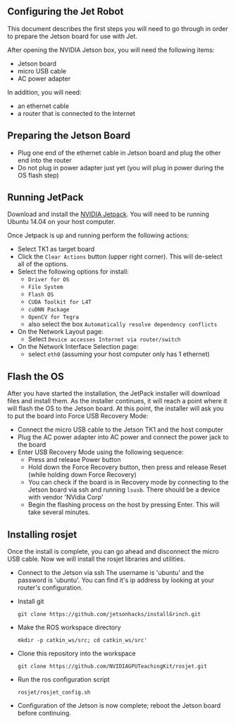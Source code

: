 ## Configuring the Jet Robot

This document describes the first steps you will need to go through in order to prepare
the Jetson board for use with Jet.

After opening the NVIDIA Jetson box, you will need the following items:

* Jetson board
* micro USB cable
* AC power adapter

In addition, you will need:

* an ethernet cable
* a router that is connected to the Internet

## Preparing the Jetson Board

* Plug one end of the ethernet cable in Jetson board and plug the other end into the router
* Do not plug in power adapter just yet (you will plug in power during the OS flash step)

## Running JetPack

Download and install the [NVIDIA Jetpack](https://developer.nvidia.com/embedded/jetpack).
You will need to be running Ubuntu 14.04 on your host computer.

Once Jetpack is up and running perform the following actions:

* Select TK1 as target board
* Click the `Clear Actions` button (upper right corner).  This will de-select all of the options.
* Select the following options for install:
  * `Driver for OS`
  * `File System`
  * `Flash OS`
  * `CUDA Toolkit for L4T`
  * `cuDNN Package`
  * `OpenCV for Tegra`
  * also select the box `Automatically resolve dependency conflicts`
* On the Network Layout page:
  * Select `Device accesses Internet via router/switch`
* On the Network Interface Selection page:
  * select `eth0` (assuming your host computer only has 1 ethernet)

## Flash the OS

After you have started the installation, the JetPack installer will download files and
install them.  As the installer continues, it will reach a point where it will flash the
OS to the Jetson board.  At this point, the installer will ask you to put the board into
Force USB Recovery Mode:

* Connect the micro USB cable to the Jetson TK1 and the host computer
* Plug the AC power adapter into AC power and connect the power jack to the board
* Enter USB Recovery Mode using the following sequence:
  * Press and release Power button
  * Hold down the Force Recovery button, then press and release Reset (while holding down Force Recovery)
  * You can check if the board is in Recovery mode by connecting to the Jetson board via ssh and running `lsusb`.  There should be a device with vendor 'NVidia Corp'
  * Begin the flashing process on the host by pressing Enter.  This will take several minutes.

## Installing rosjet

Once the install is complete, you can go ahead and disconnect the micro USB cable.  Now we will install the rosjet libraries and utilities.

* Connect to the Jetson via ssh
  The username is 'ubuntu' and the password is 'ubuntu'. You can find it's ip address by looking at your router's configuration.

* Install git

  `git clone https://github.com/jetsonhacks/installGrinch.git`

* Make the ROS workspace directory

  `mkdir -p catkin_ws/src; cd catkin_ws/src'`

* Clone this repository into the workspace

  `git clone https://github.com/NVIDIAGPUTeachingKit/rosjet.git`

* Run the ros configuration script

  `rosjet/rosjet_config.sh`

* Configuration of the Jetson is now complete; reboot the Jetson board before continuing.
